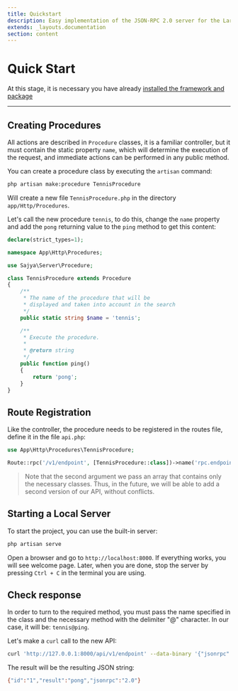 ```yaml
---
title: Quickstart
description: Easy implementation of the JSON-RPC 2.0 server for the Laravel framework.
extends: _layouts.documentation
section: content
---
```


# Quick Start

At this stage, it is necessary you have already [installed the framework and package](/docs/installation)

----


## Creating Procedures

All actions are described in `Procedure` classes, it is a familiar controller, but it must contain the static property `name`, which will determine the execution of the request, and immediate actions can be performed in any public method.

You can create a procedure class by executing the `artisan` command:

```bash
php artisan make:procedure TennisProcedure
```

Will create a new file `TennisProcedure.php` in the directory `app/Http/Procedures`.

Let's call the new procedure `tennis`, to do this, change the `name` property and add the `pong` returning value to the `ping` method to get this content:


```php
declare(strict_types=1);

namespace App\Http\Procedures;

use Sajya\Server\Procedure;

class TennisProcedure extends Procedure
{
    /**
     * The name of the procedure that will be
     * displayed and taken into account in the search
     */
    public static string $name = 'tennis';

    /**
     * Execute the procedure.
     *
     * @return string
     */
    public function ping()
    {
        return 'pong';
    }
}
```

## Route Registration

Like the controller, the procedure needs to be registered in the routes file, define it in the file `api.php`:

```php
use App\Http\Procedures\TennisProcedure;

Route::rpc('/v1/endpoint', [TennisProcedure::class])->name('rpc.endpoint');
```

> Note that the second argument we pass an array that contains only the necessary classes. Thus, in the future, we will be able to add a second version of our API, without conflicts.


## Starting a Local Server

To start the project, you can use the built-in server:
```bash
php artisan serve
```

Open a browser and go to `http://localhost:8000`. If everything works, you will see welcome page. Later, when you are done, stop the server by pressing `Ctrl + C` in the terminal you are using.

## Check response 

In order to turn to the required method, you must pass the name specified in the class and the necessary method with the delimiter "@" character. In our case, it will be: `tennis@ping`.

Let's make a `curl` call to the new API:

```bash
curl 'http://127.0.0.1:8000/api/v1/endpoint' --data-binary '{"jsonrpc":"2.0","method":"tennis@ping","params":[],"id" : 1}'
```

The result will be the resulting JSON string:
```bash
{"id":"1","result":"pong","jsonrpc":"2.0"}
```
